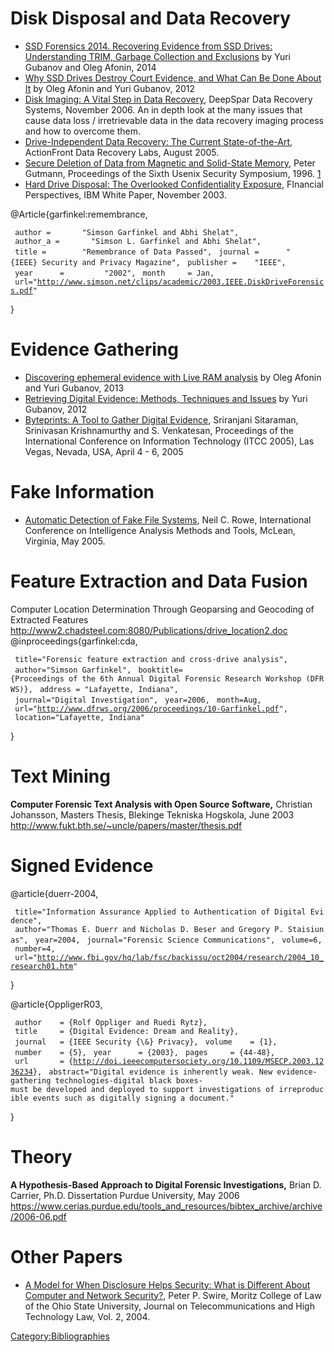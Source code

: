 # Disk Disposal and Data Recovery

- [SSD Forensics 2014. Recovering Evidence from SSD Drives:
  Understanding TRIM, Garbage Collection and
  Exclusions](http://belkasoft.com/ssd-2014) by Yuri Gubanov and Oleg
  Afonin, 2014
- [Why SSD Drives Destroy Court Evidence, and What Can Be Done About
  It](http://forensic.belkasoft.com/download/info/SSD%20Forensics%202012.pdf)
  by Oleg Afonin and Yuri Gubanov, 2012
- [Disk Imaging: A Vital Step in Data
  Recovery](http://www.deepspar.com/pdf/DeepSparDiskImagingWhitepaper3.pdf),
  DeepSpar Data Recovery Systems, November 2006. An in depth look at the
  many issues that cause data loss / irretrievable data in the data
  recovery imaging process and how to overcome them.
- [Drive-Independent Data Recovery: The Current
  State-of-the-Art](http://www.actionfront.com/ts_whitepaper.asp),
  ActionFront Data Recovery Labs, August 2005.
- [Secure Deletion of Data from Magnetic and Solid-State
  Memory](Recovering_Overwritten_Data#The_Gutmann_Paper "wikilink"),
  Peter Gutmann, Proceedings of the Sixth Usenix Security
  Symposium, 1996.
  [1](http://www.cs.auckland.ac.nz/~pgut001/pubs/secure_del.html)
- [Hard Drive Disposal: The Overlooked Confidentiality
  Exposure](http://www-03.ibm.com/financing/pdf/us/recovery/igf4-a032.pdf),
  FInancial Perspectives, IBM White Paper, November 2003.

<bibtex> @Article{garfinkel:remembrance,

` author =       "Simson Garfinkel and Abhi Shelat",`
` author_a =       "Simson L. Garfinkel and Abhi Shelat",`
` title =        "Remembrance of Data Passed",`
` journal =      "{IEEE} Security and Privacy Magazine",`
` publisher =    "IEEE",`
` year      =         "2002",`
` month     = Jan,`
` url="`[`http://www.simson.net/clips/academic/2003.IEEE.DiskDriveForensics.pdf`](http://www.simson.net/clips/academic/2003.IEEE.DiskDriveForensics.pdf)`"`

} </bibtex>

# Evidence Gathering

- [Discovering ephemeral evidence with Live RAM
  analysis](http://belkasoft.com/download/info/Live_RAM_Analysis_in_Digital_Forensics.pdf)
  by Oleg Afonin and Yuri Gubanov, 2013
- [Retrieving Digital Evidence: Methods, Techniques and
  Issues](http://belkasoft.com/download/info/Retrieving%20Digital%20Evidence%20-%20Methods,%20Techniques%20and%20Issues.pdf)
  by Yuri Gubanov, 2012
- [Byteprints: A Tool to Gather Digital
  Evidence](http://utdallas.edu/~sxs018540/index/docs/byteprints_itcc05.pdf),
  Sriranjani Sitaraman, Srinivasan Krishnamurthy and S. Venkatesan,
  Proceedings of the International Conference on Information Technology
  (ITCC 2005), Las Vegas, Nevada, USA, April 4 - 6, 2005

# Fake Information

- [Automatic Detection of Fake File
  Systems](https://analysis.mitre.org/proceedings/Final_Papers_Files/84_Camera_Ready_Paper.pdf),
  Neil C. Rowe, International Conference on Intelligence Analysis
  Methods and Tools, McLean, Virginia, May 2005.

# Feature Extraction and Data Fusion

Computer Location Determination Through Geoparsing and Geocoding of
Extracted Features
<http://www2.chadsteel.com:8080/Publications/drive_location2.doc>
<bibtex> @inproceedings{garfinkel:cda,

` title="Forensic feature extraction and cross-drive analysis",`
` author="Simson Garfinkel",`
` booktitle={Proceedings of the 6th Annual Digital Forensic Research Workshop (DFRWS)},`
` address = "Lafayette, Indiana",`
` journal="Digital Investigation",`
` year=2006,`
` month=Aug,`
` url="`[`http://www.dfrws.org/2006/proceedings/10-Garfinkel.pdf`](http://www.dfrws.org/2006/proceedings/10-Garfinkel.pdf)`",`
` location="Lafayette, Indiana"`

} </bibtex>

# Text Mining

**Computer Forensic Text Analysis with Open Source Software,** Christian
Johansson, Masters Thesis, Blekinge Tekniska Hogskola, June 2003
<http://www.fukt.bth.se/~uncle/papers/master/thesis.pdf>

# Signed Evidence

<bibtex> @article{duerr-2004,

` title="Information Assurance Applied to Authentication of Digital Evidence",`
` author="Thomas E. Duerr and Nicholas D. Beser and Gregory P. Staisiunas",`
` year=2004,`
` journal="Forensic Science Communications",`
` volume=6,`
` number=4,`
` url="`[`http://www.fbi.gov/hq/lab/fsc/backissu/oct2004/research/2004_10_research01.htm`](http://www.fbi.gov/hq/lab/fsc/backissu/oct2004/research/2004_10_research01.htm)`"`

}

</bibtex>

<bibtex> @article{OppligerR03,

` author    = {Rolf Oppliger and Ruedi Rytz},`
` title     = {Digital Evidence: Dream and Reality},`
` journal   = {IEEE Security {\&} Privacy},`
` volume    = {1},`
` number    = {5},`
` year      = {2003},`
` pages     = {44-48},`
` url       = {`[`http://doi.ieeecomputersociety.org/10.1109/MSECP.2003.1236234`](http://doi.ieeecomputersociety.org/10.1109/MSECP.2003.1236234)`},`
` abstract="Digital evidence is inherently weak. New evidence-gathering technologies-digital black boxes-must be developed and deployed to support investigations of irreproducible events such as digitally signing a document."`

} </bibtex>

# Theory

**A Hypothesis-Based Approach to Digital Forensic Investigations,**
Brian D. Carrier, Ph.D. Dissertation Purdue University, May 2006
<https://www.cerias.purdue.edu/tools_and_resources/bibtex_archive/archive/2006-06.pdf>

# Other Papers

- [A Model for When Disclosure Helps Security: What is Different About
  Computer and Network
  Security?](http://papers.ssrn.com/sol3/papers.cfm?abstract_id=531782),
  Peter P. Swire, Moritz College of Law of the Ohio State University,
  Journal on Telecommunications and High Technology Law, Vol. 2, 2004.

[Category:Bibliographies](Category:Bibliographies "wikilink")